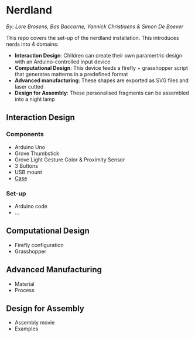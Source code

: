 # Nerdland
*By: Lore Brosens, Bas Baccarne, Yannick Christiaens & Simon De Boever*   

This repo covers the set-up of the nerdland installation. This introduces nerds into 4 domains:
- **Interaction Design**: Children can create their own paramertric design with an Arduino-controlled input device
- **Computational Design**: This device feeds a firefly + grasshopper script that generates matterns in a predefined format
- **Advanced manufacturing**: These shapes are exported as SVG files and laser cutted
- **Design for Assembly**: These personalised fragments can be assembled into a night lamp

## Interaction Design
### Components
- Arduino Uno
- Grove Thumbstick
- Grove Light Gesture Color & Proximity Sensor
- 3 Buttons
- USB mount
- [Case](https://a360.co/4drFMZX)
### Set-up
- Arduino code
- ...

## Computational Design
- Firefly configuration
- Grasshopper
## Advanced Manufacturing
- Material
- Process
## Design for Assembly
- Assembly movie
- Examples
